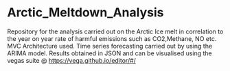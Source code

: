 # Arctic_Meltdown_Analysis

Repository for the analysis carried out on the Arctic Ice melt in correlation to the year on year rate of harmful emissions such as CO2,Methane, NO etc. 
MVC Architecture used.
Time series forecasting carried out by using the ARIMA model.
Results obtained in JSON and can be visualised using the vegas suite @ https://vega.github.io/editor/#/
